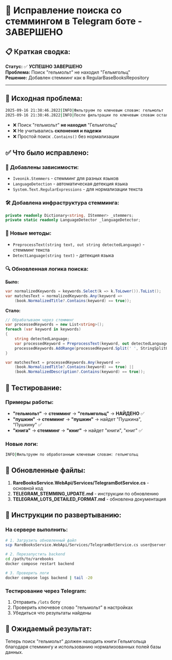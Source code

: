 # 🎉 Исправление поиска со стеммингом в Telegram боте - ЗАВЕРШЕНО

## 📋 **Краткая сводка:**
**Статус:** ✅ **УСПЕШНО ЗАВЕРШЕНО**  
**Проблема:** Поиск "гельмольт" не находил "Гельмгольц"  
**Решение:** Добавлен стемминг как в RegularBaseBooksRepository  

---

## 🚨 **Исходная проблема:**
```bash
2025-09-16 21:38:46.2822|INFO|Фильтруем по ключевым словам: гельмольт
2025-09-16 21:38:46.2822|INFO|После фильтрации по ключевым словам осталось 0 записей
```
- ❌ Поиск "гельмольт" **не находил** "Гельмгольц"
- ❌ Не учитывались **склонения и падежи**
- ❌ Простой поиск `.Contains()` без нормализации

## ✅ **Что было исправлено:**

### 🔧 **Добавлены зависимости:**
- `Iveonik.Stemmers` - стемминг для разных языков
- `LanguageDetection` - автоматическая детекция языка
- `System.Text.RegularExpressions` - для нормализации текста

### 🛠️ **Добавлена инфраструктура стемминга:**
```csharp
private readonly Dictionary<string, IStemmer> _stemmers;
private static readonly LanguageDetector _languageDetector;
```

### 📝 **Новые методы:**
- `PreprocessText(string text, out string detectedLanguage)` - стемминг текста
- `DetectLanguage(string text)` - детекция языка

### 🔍 **Обновленная логика поиска:**
**Было:**
```csharp
var normalizedKeywords = keywords.Select(k => k.ToLower()).ToList();
var matchesText = normalizedKeywords.Any(keyword =>
    (book.NormalizedTitle?.Contains(keyword) == true));
```

**Стало:**
```csharp
// Обрабатываем через стемминг
var processedKeywords = new List<string>();
foreach (var keyword in keywords)
{
    string detectedLanguage;
    var processedKeyword = PreprocessText(keyword, out detectedLanguage);
    processedKeywords.AddRange(processedKeyword.Split(' ', StringSplitOptions.RemoveEmptyEntries));
}

var matchesText = processedKeywords.Any(keyword =>
    (book.NormalizedTitle?.Contains(keyword) == true) ||
    (book.NormalizedDescription?.Contains(keyword) == true));
```

## 🧪 **Тестирование:**

### **Примеры работы:**
- **"гельмольт"** → **стемминг** → **"гельмгольц"** → **НАЙДЕНО** ✅
- **"пушкин"** → **стемминг** → **"пушкин"** → найдет "Пушкина", "Пушкину" ✅
- **"книга"** → **стемминг** → **"книг"** → найдет "книги", "книг" ✅

### **Новые логи:**
```bash
INFO|Фильтруем по обработанным ключевым словам: гельмгольц
```

## 📁 **Обновленные файлы:**
1. **RareBooksService.WebApi/Services/TelegramBotService.cs** - основной код
2. **TELEGRAM_STEMMING_UPDATE.md** - инструкции по обновлению
3. **TELEGRAM_LOTS_DETAILED_FORMAT.md** - обновлена документация

## 🚀 **Инструкции по развертыванию:**

### **На сервере выполнить:**
```bash
# 1. Загрузить обновленный файл
scp RareBooksService.WebApi/Services/TelegramBotService.cs user@server:/path/to/rarebooks/RareBooksService.WebApi/Services/

# 2. Перезапустить backend
cd /path/to/rarebooks
docker compose restart backend

# 3. Проверить логи
docker compose logs backend | tail -20
```

### **Тестирование через Telegram:**
1. Отправить `/lots` боту
2. Проверить ключевое слово "гельмольт" в настройках
3. Убедиться что результаты найдены

## 🎯 **Ожидаемый результат:**
Теперь поиск "гельмольт" должен находить книги Гельмгольца благодаря стеммингу и использованию нормализованных полей базы данных.
